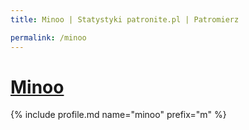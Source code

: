 ```yaml
---
title: Minoo | Statystyki patronite.pl | Patromierz

permalink: /minoo
---
```


# [Minoo](https://patronite.pl/minoo)

{% include profile.md name="minoo" prefix="m" %}
